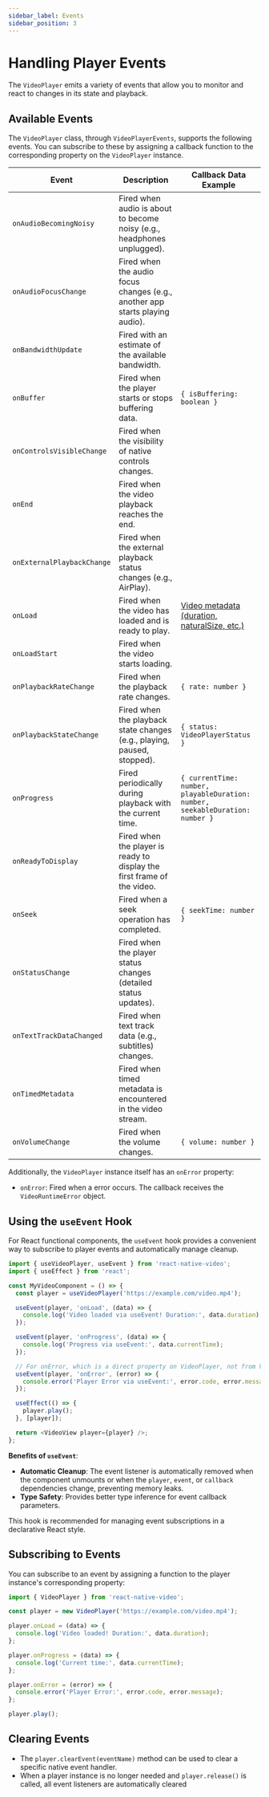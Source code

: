 ```yaml
---
sidebar_label: Events
sidebar_position: 3
---
```


# Handling Player Events

The `VideoPlayer` emits a variety of events that allow you to monitor and react to changes in its state and playback.

## Available Events

The `VideoPlayer` class, through `VideoPlayerEvents`, supports the following events. You can subscribe to these by assigning a callback function to the corresponding property on the `VideoPlayer` instance.

| Event                      | Description                                                                                                | Callback Data Example                                 |
|----------------------------|------------------------------------------------------------------------------------------------------------|-------------------------------------------------------|
| `onAudioBecomingNoisy`     | Fired when audio is about to become noisy (e.g., headphones unplugged).                                      |                                                       |
| `onAudioFocusChange`       | Fired when the audio focus changes (e.g., another app starts playing audio).                               |                                                       |
| `onBandwidthUpdate`        | Fired with an estimate of the available bandwidth.                                                         |                                                       |
| `onBuffer`                 | Fired when the player starts or stops buffering data.                                                      | `{ isBuffering: boolean }`                            |
| `onControlsVisibleChange`  | Fired when the visibility of native controls changes.                                                      |                                                       |
| `onEnd`                    | Fired when the video playback reaches the end.                                                               |                                                       |
| `onExternalPlaybackChange` | Fired when the external playback status changes (e.g., AirPlay).                                           |                                                       |
| `onLoad`                   | Fired when the video has loaded and is ready to play.                                                    | [Video metadata (duration, naturalSize, etc.)](../api-reference/interfaces/onLoadData.md)          |
| `onLoadStart`              | Fired when the video starts loading.                                                                       |                                                       |
| `onPlaybackRateChange`     | Fired when the playback rate changes.                                                                      | `{ rate: number }`                                    |
| `onPlaybackStateChange`    | Fired when the playback state changes (e.g., playing, paused, stopped).                                    | `{ status: VideoPlayerStatus }`                       |
| `onProgress`               | Fired periodically during playback with the current time.                                                    | `{ currentTime: number, playableDuration: number, seekableDuration: number }` |
| `onReadyToDisplay`         | Fired when the player is ready to display the first frame of the video.                                      |                                                       |
| `onSeek`                   | Fired when a seek operation has completed.                                                                 | `{ seekTime: number }`                                |
| `onStatusChange`           | Fired when the player status changes (detailed status updates).                                              |                                                       |
| `onTextTrackDataChanged`   | Fired when text track data (e.g., subtitles) changes.                                                        |                                                       |
| `onTimedMetadata`          | Fired when timed metadata is encountered in the video stream.                                                |                                                       |
| `onVolumeChange`           | Fired when the volume changes.                                                                             | `{ volume: number }`                                  |

Additionally, the `VideoPlayer` instance itself has an `onError` property:

-   `onError`: Fired when a error occurs. The callback receives the `VideoRuntimeError` object.

## Using the `useEvent` Hook

For React functional components, the `useEvent` hook provides a convenient way to subscribe to player events and automatically manage cleanup.

```typescript
import { useVideoPlayer, useEvent } from 'react-native-video';
import { useEffect } from 'react';

const MyVideoComponent = () => {
  const player = useVideoPlayer('https://example.com/video.mp4');

  useEvent(player, 'onLoad', (data) => {
    console.log('Video loaded via useEvent! Duration:', data.duration);
  });

  useEvent(player, 'onProgress', (data) => {
    console.log('Progress via useEvent:', data.currentTime);
  });

  // For onError, which is a direct property on VideoPlayer, not from VideoPlayerEvents
  useEvent(player, 'onError', (error) => {
    console.error('Player Error via useEvent:', error.code, error.message);
  });

  useEffect(() => {
    player.play();
  }, [player]);

  return <VideoView player={player} />;
};
```

**Benefits of `useEvent`**:

-   **Automatic Cleanup**: The event listener is automatically removed when the component unmounts or when the `player`, `event`, or `callback` dependencies change, preventing memory leaks.
-   **Type Safety**: Provides better type inference for event callback parameters.

This hook is recommended for managing event subscriptions in a declarative React style. 

## Subscribing to Events

You can subscribe to an event by assigning a function to the player instance's corresponding property:

```typescript
import { VideoPlayer } from 'react-native-video';

const player = new VideoPlayer('https://example.com/video.mp4');

player.onLoad = (data) => {
  console.log('Video loaded! Duration:', data.duration);
};

player.onProgress = (data) => {
  console.log('Current time:', data.currentTime);
};

player.onError = (error) => {
  console.error('Player Error:', error.code, error.message);
};

player.play();
```

## Clearing Events

-   The `player.clearEvent(eventName)` method can be used to clear a specific native event handler.
-   When a player instance is no longer needed and `player.release()` is called, all event listeners are automatically cleared